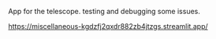 App for the telescope. testing and debugging some issues. 

https://miscellaneous-kgdzfj2qxdr882zb4jtzgs.streamlit.app/
